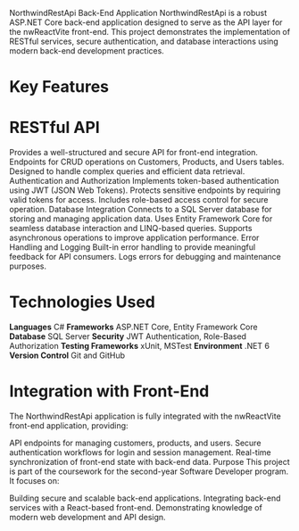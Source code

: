 NorthwindRestApi Back-End Application
NorthwindRestApi is a robust ASP.NET Core back-end application designed to serve as the API layer for the nwReactVite front-end. This project demonstrates the implementation of RESTful services, secure authentication, and database interactions using modern back-end development practices.

# Key Features
# RESTful API
Provides a well-structured and secure API for front-end integration. 
Endpoints for CRUD operations on Customers, Products, and Users tables.
Designed to handle complex queries and efficient data retrieval.
Authentication and Authorization
Implements token-based authentication using JWT (JSON Web Tokens).
Protects sensitive endpoints by requiring valid tokens for access.
Includes role-based access control for secure operation.
Database Integration
Connects to a SQL Server database for storing and managing application data.
Uses Entity Framework Core for seamless database interaction and LINQ-based queries.
Supports asynchronous operations to improve application performance.
Error Handling and Logging
Built-in error handling to provide meaningful feedback for API consumers.
Logs errors for debugging and maintenance purposes.

# Technologies Used

**Languages**	C#
**Frameworks**	ASP.NET Core, Entity Framework Core
**Database**	SQL Server
**Security**	JWT Authentication, Role-Based Authorization
**Testing Frameworks**	xUnit, MSTest
**Environment**	.NET 6
**Version Control**	Git and GitHub

# Integration with Front-End
The NorthwindRestApi application is fully integrated with the nwReactVite front-end application, providing:

API endpoints for managing customers, products, and users.
Secure authentication workflows for login and session management.
Real-time synchronization of front-end state with back-end data.
Purpose
This project is part of the coursework for the second-year Software Developer program. It focuses on:

Building secure and scalable back-end applications.
Integrating back-end services with a React-based front-end.
Demonstrating knowledge of modern web development and API design.
